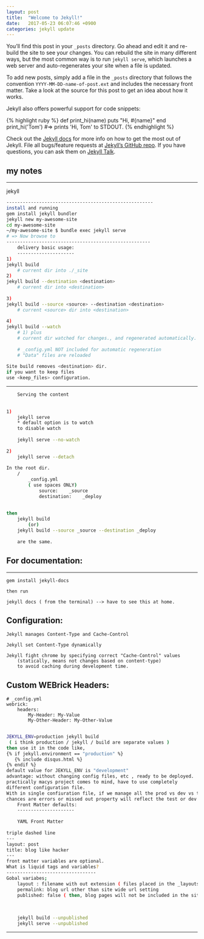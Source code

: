 ```yaml
---
layout: post
title:  "Welcome to Jekyll!"
date:   2017-05-23 06:07:46 +0900
categories: jekyll update
---
```

You’ll find this post in your `_posts` directory. Go ahead and edit it and re-build the site to see your changes. You can rebuild the site in many different ways, but the most common way is to run `jekyll serve`, which launches a web server and auto-regenerates your site when a file is updated.

To add new posts, simply add a file in the `_posts` directory that follows the convention `YYYY-MM-DD-name-of-post.ext` and includes the necessary front matter. Take a look at the source for this post to get an idea about how it works.

Jekyll also offers powerful support for code snippets:

{% highlight ruby %}
def print_hi(name)
  puts "Hi, #{name}"
end
print_hi('Tom')
#=> prints 'Hi, Tom' to STDOUT.
{% endhighlight %}

Check out the [Jekyll docs][jekyll-docs] for more info on how to get the most out of Jekyll. File all bugs/feature requests at [Jekyll’s GitHub repo][jekyll-gh]. If you have questions, you can ask them on [Jekyll Talk][jekyll-talk].

## my notes
------------------------------------------------------
jekyll

```sh
------------------------------------------------------
install and running  
gem install jekyll bundler
jekyll new my-awesome-site
cd my-awesome-site
~/my-awesome-site $ bundle exec jekyll serve
# => Now browse to 
-----------------------------------------------------
	delivery basic usage:
	---------------------
1)	
jekyll build
	# current dir into ./_site
2) 
jekyll build --destination <destination>
	# current dir into <destination>
	
3)
jekyll build --source <source> --destination <destination>
	# current <source> dir into <destination>
	
4) 
jekyll build --watch 
	# 1) plus
	# current dir watched for changes., and regenerated automatically.
	
	# _config.yml NOT included for automatic regeneration
	# "Data" files are reloaded
	
Site build removes <destination> dir.
if you want to keep files 
use <keep_files> configuration.
```
--------------------------------------------------------

```sh
	Serving the content
	
	
1) 
	jekyll serve
	* default option is to watch
	to disable watch 
	
	jekyll serve --no-watch
	
2)
	jekyll serve --detach 
	
In the root dir.
	/
		_config.yml
		( use spaces ONLY)
			source:    _source
			destination:    _deploy
	
	
then
	jekyll build
		(or)
	jekyll build --source _source --destination _deploy 
	
	are the same.
```

## For documentation:
-----------------
	gem install jekyll-docs
	
	then run
	
	jekyll docs ( from the terminal) --> have to see this at home.
	
Configuration:
-------------
	Jekyll manages Content-Type and Cache-Control
	
	Jekyll set Content-Type dynamically
	
	Jekyll fight chrome by specifying correct "Cache-Control" values   
		(statically, means not changes based on content-type)  
		to avoid caching during development time.  
		
	
Custom WEBrick Headers:
-----------------------
	# _config.yml  
	webrick:  
		headers:  
			My-Header: My-Value  
			My-Other-Header: My-Other-Value  
			
```sh
	
JEKYLL_ENV=production jekyll build  
 ( i think production / jekyll / build are separate values )  
then use it in the code like,  
{% if jekyll.environment == "production" %}  
   {% include disqus.html %}  
{% endif %}  
default value for JEKYLL_ENV is "development"
advantage: without changing config files, etc , ready to be deployed.
practically macys project comes to mind, have to use completely 
different configuration file.
With in single confiuration file, if we manage all the prod vs dev vs test environment settings,
chances are errors or missed out property will reflect the test or dev environment in production. Oops !
	Front Matter defaults:
	---------------------
	
	YAML Front Matter
	
triple dashed line
---
layout: post
title: blog like hacker
---
front matter variables are optional.
What is liquid tags and variables?
---------------------------------
Gobal variabes;
	layout : filename with out extension ( files placed in the _layouts dir )
	permalink: blog url other than site wide url setting
	published: false ( then, blog pages will not be included in the site generation )
	
	
	
	jekyll build --unpublished 
	jekyll serve --unpublished

```
	
-----------------


[jekyll-docs]: https://jekyllrb.com/docs/home
[jekyll-gh]:   https://github.com/jekyll/jekyll
[jekyll-talk]: https://talk.jekyllrb.com/
